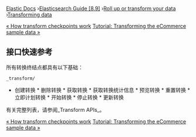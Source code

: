 

[Elastic Docs](/guide/) ›[Elasticsearch Guide [8.9]](index.md) ›[Roll up or
transform your data](data-rollup-transform.md) ›[Transforming
data](transforms.md)

[« How transform checkpoints work](transform-checkpoints.md) [Tutorial:
Transforming the eCommerce sample data »](ecommerce-transforms.md)

## 接口快速参考

所有转换终结点都具有以下基础：

    
    
    _transform/

* 创建转换 * 删除转换 * 获取转换 * 获取转换统计信息 * 预览转换 * 重置转换 * 立即计划转换 * 开始转换 * 停止转换 * 更新转换

有关完整列表，请参阅_Transform APIs_。

[« How transform checkpoints work](transform-checkpoints.md) [Tutorial:
Transforming the eCommerce sample data »](ecommerce-transforms.md)
